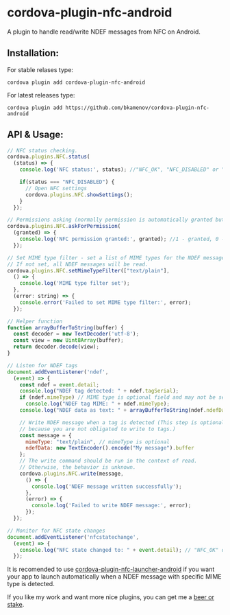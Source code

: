 # cordova-plugin-nfc-android

A plugin to handle read/write NDEF messages from NFC on Android.

## Installation:

For stable relases type:

```shell
cordova plugin add cordova-plugin-nfc-android
```



For latest releases type:

```shell
cordova plugin add https://github.com/bkamenov/cordova-plugin-nfc-android
```

## API & Usage:

```js
// NFC status checking.
cordova.plugins.NFC.status(
  (status) => {
    console.log('NFC status:', status); //"NFC_OK", "NFC_DISABLED" or "NO_NFC" (device does not have NFC hardware)

    if(status === "NFC_DISABLED") {
      // Open NFC settings
      cordova.plugins.NFC.showSettings();
    }
  });

// Permissions asking (normally permission is automatically granted but just in case check)
cordova.plugins.NFC.askForPermission(
  (granted) => {
    console.log('NFC permission granted:', granted); //1 - granted, 0 - not granted
  });

// Set MIME type filter - set a list of MIME types for the NDEF messages you want to read.
// If not set, all NDEF messages will be read.
cordova.plugins.NFC.setMimeTypeFilter(["text/plain"],
  () => {
    console.log('MIME type filter set');
  },
  (error: string) => {
    console.error('Failed to set MIME type filter:', error);
  });

// Helper function
function arrayBufferToString(buffer) {
  const decoder = new TextDecoder('utf-8');
  const view = new Uint8Array(buffer);
  return decoder.decode(view);
}

// Listen for NDEF tags
document.addEventListener('ndef',
  (event) => {
    const ndef = event.detail;
    console.log("NDEF tag detected: " + ndef.tagSerial);
    if (ndef.mimeType) // MIME type is optional field and may not be set on all NDEF tags
      console.log("NDEF tag MIME: " + ndef.mimeType);
    console.log("NDEF data as text: " + arrayBufferToString(ndef.ndefData));

    // Write NDEF message when a tag is detected (This step is optional,
    // because you are not obligated to write to tags.)
    const message = {
      mimeType: "text/plain", // mimeType is optional
      ndefData: new TextEncoder().encode("My message").buffer
    };
    // The write command should be run in the context of read. 
    // Otherwise, the behavior is unknown.
    cordova.plugins.NFC.write(message,
      () => {
        console.log('NDEF message written successfully');
      },
      (error) => {
        console.log('Failed to write NDEF message:', error);
      });
  });

// Monitor for NFC state changes
document.addEventListener('nfcstatechange',
  (event) => {
    console.log("NFC state changed to: " + event.detail); // "NFC_OK" or "NFC_DISABLED"
  });
```

It is recomended to use [cordova-plugin-nfc-launcher-android](https://github.com/bkamenov/cordova-plugin-nfc-launcher-android.git) if you want your app to launch automatically when a NDEF message with specific MIME type is detected. 



If you like my work and want more nice plugins, you can get me a [beer or stake](https://www.paypal.com/donate/?business=RXTV6JES35UQW&amount=5&no_recurring=0&item_name=Let+me+create+more+inspiring+Cordova+plugins.&currency_code=EUR).


